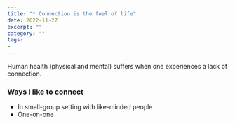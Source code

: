 ```yaml
---
title: "* Connection is the fuel of life"
date: 2022-11-27
excerpt: ""
category: ""
tags:
-
---
```

Human health (physical and mental) suffers when one experiences a lack of connection. 

### Ways I like to connect
- In small-group setting with like-minded people
- One-on-one